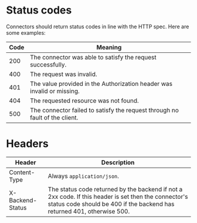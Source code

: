 # Status codes
Connectors should return status codes in line with the HTTP spec. 
Here are some examples:

Code   | Meaning
-------|------
200    | The connector was able to satisfy the request successfully.
400    | The request was invalid. 
401    | The value provided in the Authorization header was invalid or missing.
404    | The requested resource was not found.
500    | The connector failed to satisfy the request through no fault of the client.

# Headers

Header | Description
------ | ---------
Content-Type | Always `application/json`.
X-Backend-Status | The status code returned by the backend if not a 2xx code. If this header is set then the connector's status code should be 400 if the backend has returned 401, otherwise 500.